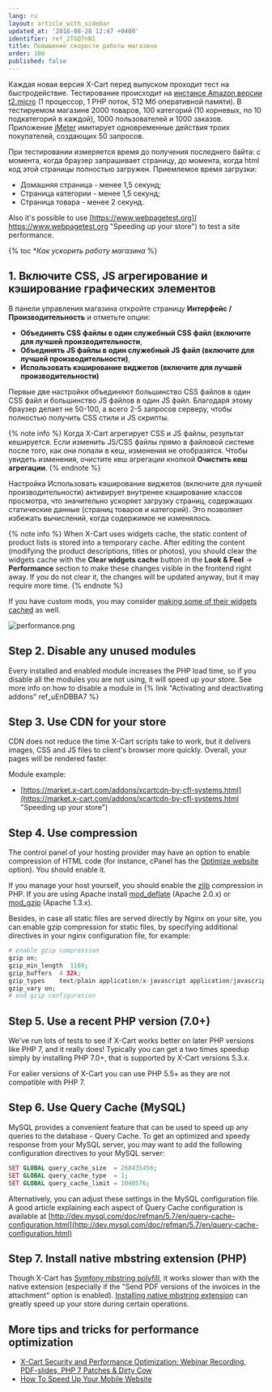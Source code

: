```yaml
---
lang: ru
layout: article_with_sidebar
updated_at: '2018-08-28 12:47 +0400'
identifier: ref_2TGQ7nN1
title: Повышение скорости работы магазина
order: 100
published: false
---
```

Каждая новая версия X-Cart перед выпуском проходит тест на быстродействие. Тестирование происходит на [инстансе Amazon версии t2.micro](https://docs.aws.amazon.com/AWSEC2/latest/UserGuide/burstable-performance-instances.html "Повышение скорости работы магазина") (1 процессор, 1 PHP поток, 512 Мб оперативной памяти). В тестируемом магазине 2000 товаров, 100 категорий (10 корневых, по 10 подкатегорий в каждой), 1000 пользователей и 1000 заказов. Приложение [jMeter](http://jmeter.apache.org/ "Повышение скорости работы магазина") имитирует одновременные действия троих покупателей, создающих 50 запросов.

При тестировании измеряется время до получения последнего байта: с момента, когда браузер запрашивает страницу, до момента, когда html код этой страницы полностью загружен. Приемлемое время загрузки:

*   Домашняя страница - менее 1,5 секунд;
*   Страница категории - менее 1,5 секунд;
*   Страница товара - менее 2 секунд.

Also it's possible to use [https://www.webpagetest.org]( https://www.webpagetest.org "Speeding up your store") to test a site performance. 

{% toc **Как ускорить работу магазина* %}

## 1. Включите CSS, JS агрегирование и кэширование графических элементов

В панели управления магазина откройте страницу **Интерфейс / Производительность** и отметьте опции:

*   **Объединять CSS файлы в один служебный CSS файл (включите для лучшей производительности**, 
*   **Объединять JS файлы в один служебный JS файл (включите для лучшей производительности)**, 
*   **Использовать кэширование виджетов (включите для лучшей производительности)**

Первые две настройки объединяют большинство CSS файлов в один CSS файл и большинство JS файлов в один JS файл. Благодаря этому браузер делает не 50-100, а всего 2-5 запросов серверу, чтобы полностью получить CSS стили  и JS скрипты.

{% note info %}
Когда X-Cart агрегирует CSS и JS файлы, результат кешируется. Если изменить JS/CSS файлы прямо в файловой системе после того, как они попали в кеш, изменения не отобразятся. Чтобы увидеть изменения, очистите кеш агрегации кнопкой **Очистить кеш агрегации**. 
{% endnote %}

Настройка Использовать кэширование виджетов (включите для лучшей производительности) активирует внутренее кэширование классов просмотра, что значительно ускоряет загрузку страниц, содержащих статические данные (страниц товаров и категорий). Это позволяет избежать вычислений, когда содержимое не изменялось.

{% note info %}
When X-Cart uses widgets cache, the static content of product lists is stored into a temporary cache. After editing the content (modifying the product descriptions, titles or photos), you should clear the widgets cache with the **Clear widgets cache** button in the **Look & Feel** -> **Performance** section to make these changes visible in the frontend right away. If you do not clear it, the changes will be updated anyway, but it may require more time.
{% endnote %}

If you have custom mods, you may consider [making some of their widgets cached](http://devs.x-cart.com/en/design_changes/making_your_custom_widget_cached.html) as well.

![performance.png]({{site.baseurl}}/attachments/ref_WqHzxAmJ/performance.png)


## Step 2\. Disable any unused modules

Every installed and enabled module increases the PHP load time, so if you disable all the modules you are not using, it will speed up your store. See more info on how to disable a module in {% link "Activating and deactivating addons" ref_uEnDBBA7 %}

## Step 3\. Use CDN for your store

CDN does not reduce the time X-Cart scripts take to work, but it delivers images, CSS and JS files to client's browser more quickly. Overall, your pages will be rendered faster.

Module example: 

*   [https://market.x-cart.com/addons/xcartcdn-by-cfl-systems.html](https://market.x-cart.com/addons/xcartcdn-by-cfl-systems.html "Speeding up your store")

## Step 4\. Use compression

The control panel of your hosting provider may have an option to enable compression of HTML code (for instance, cPanel has the [Optimize website](https://documentation.cpanel.net/display/ALD/Optimize+Website) option). You should enable it.

If you manage your host yourself, you should enable the [zlib](http://php.net/manual/en/book.zlib.php) compression in PHP. If you are using Apache install [mod_deflate](http://httpd.apache.org/docs/2.0/mod/mod_deflate.html) (Apache 2.0.x) or [mod_gzip](http://sourceforge.net/projects/mod-gzip/) (Apache 1.3.x).

Besides, in case all static files are served directly by Nginx on your site, you can enable gzip compression for static files, by specifying additional directives in your nginx configuration file, for example: 

```php
# enable gzip compression
gzip on;
gzip_min_length  1100;
gzip_buffers  4 32k;
gzip_types    text/plain application/x-javascript application/javascript text/xml text/css;
gzip_vary on;
# end gzip configuration
```

## Step 5\. Use a recent PHP version (7.0+)

We've run lots of tests to see if X-Cart works better on later PHP versions like PHP 7, and it really does! Typically you can get a two times speedup simply by installing PHP 7.0+, that is supported by X-Cart versions 5.3.x.

For ealier versions of X-Cart you can use PHP 5.5+ as they are not compatible with PHP 7.

## Step 6\. Use Query Cache (MySQL)

MySQL provides a convenient feature that can be used to speed up any queries to the database - Query Cache. To get an optimized and speedy response from your MySQL server, you may want to add the following configuration directives to your MySQL server:

```php
SET GLOBAL query_cache_size  = 268435456;
SET GLOBAL query_cache_type  = 1;
SET GLOBAL query_cache_limit = 1048576;
```

Alternatively, you can adjust these settings in the MySQL configuration file. A good article explaining each aspect of Query Cache configuration is available at [http://dev.mysql.com/doc/refman/5.7/en/query-cache-configuration.html](http://dev.mysql.com/doc/refman/5.7/en/query-cache-configuration.html)

## Step 7\. Install native mbstring extension (PHP)

Though X-Cart has [Symfony mbstring polyfill](https://github.com/symfony/polyfill), it works slower than with the native extension (especially if the "Send PDF versions of the invoices in the attachment" option is enabled). [Installing native mbstring extension](http://php.net/manual/en/mbstring.installation.php) can greatly speed up your store during certain operations.

## More tips and tricks for performance optimization

* [X-Cart Security and Performance Optimization: Webinar Recording, PDF-slides, PHP 7 Patches & Dirty Cow](https://www.x-cart.com/blog/x-cart-security-speed-webinar-recording-php-7-dirty-cow.html "Speeding up your store") 
* [How To Speed Up Your Mobile Website](https://www.x-cart.com/blog/speed-up-website.html "Speeding up your store")
